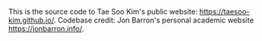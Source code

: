 This is the source code to Tae Soo Kim's public website: https://taesoo-kim.github.io/. Codebase credit: Jon Barron's personal academic website https://jonbarron.info/.
